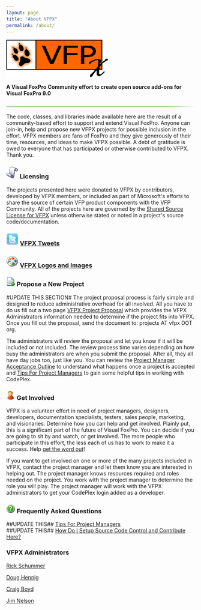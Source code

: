 ```yaml
---
layout: page
title: "About VFPX"
permalink: /about/
---
```


![](vfpxbanner.gif)

**A Visual FoxPro Community effort to create open source add-ons for Visual FoxPro 9.0**

![](hr-g.png)

The code, classes, and libraries made available here are the result of a community-based effort to support and extend Visual FoxPro. Anyone can join-in, help and propose new VFPX projects for possible inclusion in the effort. VFPX members are fans of FoxPro and they give generously of their time, resources, and ideas to make VFPX possible. A debt of gratitude is owed to everyone that has participated or otherwise contributed to VFPX. Thank you.

### ![scroll.png](scroll.png) Licensing

The projects presented here were donated to VFPX by contributors, developed by VFPX members, or included as part of Microsoft's efforts to share the source of certain VFP product components with the VFP Community. All of the projects here are governed by the [Shared Source License for VFPX](license.md) unless otherwise stated or noted in a project's source code/documentation.

### ![tweet.png](tweet.png) [VFPX Tweets](https://twitter.com/vfpx)

### ![palette.png](palette.png) [VFPX Logos and Images](logos.md)

### ![newproject.png](newproject.png) Propose a New Project

#UPDATE THIS SECTION# The project proposal process is fairly simple and designed to reduce administrative overhead for all involved. All you have to do us fill out a two page [VFPX Project Proposal](releases/view/8433) which provides the VFPX Administrators information needed to determine if the project fits into VFPX. Once you fill out the proposal, send the document to: projects AT vfpx DOT org.  

The administrators will review the proposal and let you know if it will be included or not included. The review process time varies depending on how busy the administrators are when you submit the proposal. After all, they all have day jobs too, just like you. You can review the [Project Manager Acceptance Outline](/wikipage?title=Project%20Manager%20Acceptance%20Outline&referringTitle=Home) to understand what happens once a project is accepted and [Tips For Project Managers](/wikipage?title=Tips%20For%20Project%20Managers&referringTitle=Home) to gain some helpful tips in working with CodePlex.

### ![getinvolved.png](getinvolved.png) Get Involved

VFPX is a volunteer effort in need of project managers, designers, developers, documentation specialists, testers, sales people, marketing, and visionaries. Determine how you can help and get involved. Plainly put, this is a significant part of the future of Visual FoxPro. You can decide if you are going to sit by and watch, or get involved. The more people who participate in this effort, the less each of us has to work to make it a success. Help [get the word out](promote.md)!  

If you want to get involved on one or more of the many projects included in VFPX, contact the project manager and let them know you are interested in helping out. The project manager knows resources required and roles needed on the project. You work with the project manager to determine the role you will play. The project manager will work with the VFPX administrators to get your CodePlex login added as a developer.

### ![faq.png](faq.png) Frequently Asked Questions

##UPDATE THIS## [Tips For Project Managers](/wikipage?title=Tips%20For%20Project%20Managers&referringTitle=Home)  
##UPDATE THIS## [How Do I Setup Source Code Control and Contribute Here?](/wikipage?title=How%20Do%20I%20Setup%20Source%20Code%20Control%20and%20Contribute%20Here%3f&referringTitle=Home)

### VFPX Administrators

[Rick Schummer](mailto:rick@rickschummer.com)

[Doug Hennig](mailto:dhennig@stonefield.com)

[Craig Boyd](mailto:craig@sweetpotatosoftware.com)

[Jim Nelson](mailto:jimrnelson@gmail.com)